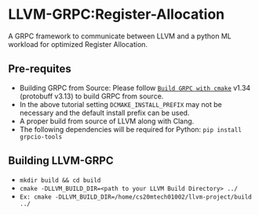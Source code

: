 # LLVM-GRPC:Register-Allocation
A GRPC framework to communicate between LLVM and a python ML workload for optimized Register Allocation.

## Pre-requites 
* Building GRPC from Source: Please follow [`Build GRPC with cmake`](https://grpc.io/docs/languages/cpp/quickstart/) v1.34 (protobuff v3.13) to build GRPC from source.
* In the above tutorial setting `DCMAKE_INSTALL_PREFIX` may not be necessary and the default install prefix can be used.
* A proper build from source of LLVM along with Clang. 
* The following dependencies will be required for Python:
  `pip install grpcio-tools`

## Building LLVM-GRPC
* `mkdir build && cd build`
* `cmake -DLLVM_BUILD_DIR=<path to your LLVM Build Directory> ../`
* `Ex: cmake -DLLVM_BUILD_DIR=/home/cs20mtech01002/llvm-project/build ../`

